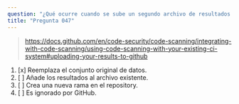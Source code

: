 ```yaml
---
question: "¿Qué ocurre cuando se sube un segundo archivo de resultados SARIF a GitHub para un único commit?"
title: "Pregunta 047"
---
```


> https://docs.github.com/en/code-security/code-scanning/integrating-with-code-scanning/using-code-scanning-with-your-existing-ci-system#uploading-your-results-to-github
1. [x] Reemplaza el conjunto original de datos.
1. [ ] Añade los resultados al archivo existente.
1. [ ] Crea una nueva rama en el repository.
1. [ ] Es ignorado por GitHub.
